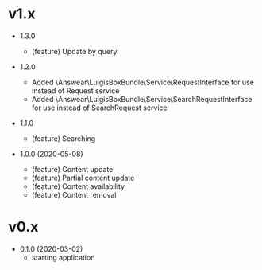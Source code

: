 v1.x
===================

* 1.3.0
  * (feature) Update by query

* 1.2.0
  * Added \Answear\LuigisBoxBundle\Service\RequestInterface for use instead of Request service
  * Added \Answear\LuigisBoxBundle\Service\SearchRequestInterface for use instead of SearchRequest service

* 1.1.0
  * (feature) Searching

* 1.0.0 (2020-05-08)
  * (feature) Content update
  * (feature) Partial content update
  * (feature) Content availability
  * (feature) Content removal

v0.x
===================

* 0.1.0 (2020-03-02)
  * starting application
